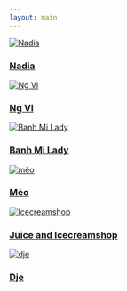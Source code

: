 ```yaml
---
layout: main
---
```

<div class="photo-people">
  <a href="/people/nadia/" class="photo-item">
    <img src="/assets/people/Nadia (6).jpg" alt="Nadia">
    <div class="photo-overlay">
      <h3>Nadia</h3>
    </div>
  </a>
  <a href="/people/photo2/" class="photo-item">
    <img src="/assets/people/people3.jpg" alt="Ng Vi">
    <div class="photo-overlay">
      <h3>Ng Vi</h3>
    </div>
  </a>
  <a href="/people/banhmilady/" class="photo-item">
    <img src="/assets/people/people4.jpg" alt="Banh Mi Lady">
    <div class="photo-overlay">
      <h3>Banh Mi Lady</h3>
    </div>
  </a>
  <a href="/people/meo/" class="photo-item">
    <img src="/assets/people/cat (1).jpg" alt="mèo">
    <div class="photo-overlay">
      <h3>Mèo</h3>
    </div>
  </a>
  <a href="/people/icecream/" class="photo-item">
    <img src="/assets/people/j+i (1).jpg" alt="Icecreamshop">
    <div class="photo-overlay">
      <h3>Juice and Icecreamshop</h3>
    </div>
  </a>
  <a href="/people/dje/" class="photo-item">
    <img src="/assets/people/dje.jpg" alt="dje">
    <div class="photo-overlay">
      <h3>Dje</h3>
    </div>
  </a>
</div>